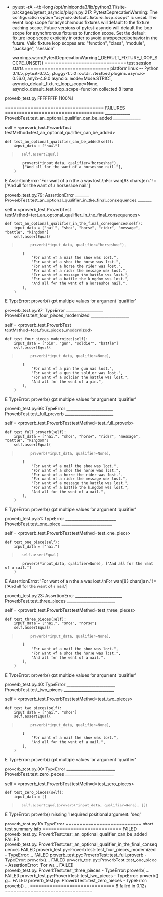 + pytest -rA --tb=long
/opt/miniconda3/lib/python3.11/site-packages/pytest_asyncio/plugin.py:217: PytestDeprecationWarning: The configuration option "asyncio_default_fixture_loop_scope" is unset.
The event loop scope for asynchronous fixtures will default to the fixture caching scope. Future versions of pytest-asyncio will default the loop scope for asynchronous fixtures to function scope. Set the default fixture loop scope explicitly in order to avoid unexpected behavior in the future. Valid fixture loop scopes are: "function", "class", "module", "package", "session"

  warnings.warn(PytestDeprecationWarning(_DEFAULT_FIXTURE_LOOP_SCOPE_UNSET))
============================= test session starts ==============================
platform linux -- Python 3.11.5, pytest-8.3.5, pluggy-1.5.0
rootdir: /testbed
plugins: asyncio-0.26.0, anyio-4.9.0
asyncio: mode=Mode.STRICT, asyncio_default_fixture_loop_scope=None, asyncio_default_test_loop_scope=function
collected 8 items

proverb_test.py FFFFFFFF                                                 [100%]

=================================== FAILURES ===================================
_____________ ProverbTest.test_an_optional_qualifier_can_be_added ______________

self = <proverb_test.ProverbTest testMethod=test_an_optional_qualifier_can_be_added>

    def test_an_optional_qualifier_can_be_added(self):
        input_data = ["nail"]
>       self.assertEqual(
            proverb(*input_data, qualifier="horseshoe"),
            ["And all for the want of a horseshoe nail."],
        )
E       AssertionError: 'For want of a n the a was lost.\nFor wan[93 chars]e n.' != ['And all for the want of a horseshoe nail.']

proverb_test.py:79: AssertionError
_______ ProverbTest.test_an_optional_qualifier_in_the_final_consequences _______

self = <proverb_test.ProverbTest testMethod=test_an_optional_qualifier_in_the_final_consequences>

    def test_an_optional_qualifier_in_the_final_consequences(self):
        input_data = ["nail", "shoe", "horse", "rider", "message", "battle", "kingdom"]
        self.assertEqual(
>           proverb(*input_data, qualifier="horseshoe"),
            [
                "For want of a nail the shoe was lost.",
                "For want of a shoe the horse was lost.",
                "For want of a horse the rider was lost.",
                "For want of a rider the message was lost.",
                "For want of a message the battle was lost.",
                "For want of a battle the kingdom was lost.",
                "And all for the want of a horseshoe nail.",
            ],
        )
E       TypeError: proverb() got multiple values for argument 'qualifier'

proverb_test.py:87: TypeError
___________________ ProverbTest.test_four_pieces_modernized ____________________

self = <proverb_test.ProverbTest testMethod=test_four_pieces_modernized>

    def test_four_pieces_modernized(self):
        input_data = ["pin", "gun", "soldier", "battle"]
        self.assertEqual(
>           proverb(*input_data, qualifier=None),
            [
                "For want of a pin the gun was lost.",
                "For want of a gun the soldier was lost.",
                "For want of a soldier the battle was lost.",
                "And all for the want of a pin.",
            ],
        )
E       TypeError: proverb() got multiple values for argument 'qualifier'

proverb_test.py:66: TypeError
________________________ ProverbTest.test_full_proverb _________________________

self = <proverb_test.ProverbTest testMethod=test_full_proverb>

    def test_full_proverb(self):
        input_data = ["nail", "shoe", "horse", "rider", "message", "battle", "kingdom"]
        self.assertEqual(
>           proverb(*input_data, qualifier=None),
            [
                "For want of a nail the shoe was lost.",
                "For want of a shoe the horse was lost.",
                "For want of a horse the rider was lost.",
                "For want of a rider the message was lost.",
                "For want of a message the battle was lost.",
                "For want of a battle the kingdom was lost.",
                "And all for the want of a nail.",
            ],
        )
E       TypeError: proverb() got multiple values for argument 'qualifier'

proverb_test.py:51: TypeError
__________________________ ProverbTest.test_one_piece __________________________

self = <proverb_test.ProverbTest testMethod=test_one_piece>

    def test_one_piece(self):
        input_data = ["nail"]
>       self.assertEqual(
            proverb(*input_data, qualifier=None), ["And all for the want of a nail."]
        )
E       AssertionError: 'For want of a n the a was lost.\nFor wan[83 chars]a n.' != ['And all for the want of a nail.']

proverb_test.py:23: AssertionError
________________________ ProverbTest.test_three_pieces _________________________

self = <proverb_test.ProverbTest testMethod=test_three_pieces>

    def test_three_pieces(self):
        input_data = ["nail", "shoe", "horse"]
        self.assertEqual(
>           proverb(*input_data, qualifier=None),
            [
                "For want of a nail the shoe was lost.",
                "For want of a shoe the horse was lost.",
                "And all for the want of a nail.",
            ],
        )
E       TypeError: proverb() got multiple values for argument 'qualifier'

proverb_test.py:40: TypeError
_________________________ ProverbTest.test_two_pieces __________________________

self = <proverb_test.ProverbTest testMethod=test_two_pieces>

    def test_two_pieces(self):
        input_data = ["nail", "shoe"]
        self.assertEqual(
>           proverb(*input_data, qualifier=None),
            [
                "For want of a nail the shoe was lost.",
                "And all for the want of a nail.",
            ],
        )
E       TypeError: proverb() got multiple values for argument 'qualifier'

proverb_test.py:30: TypeError
_________________________ ProverbTest.test_zero_pieces _________________________

self = <proverb_test.ProverbTest testMethod=test_zero_pieces>

    def test_zero_pieces(self):
        input_data = []
>       self.assertEqual(proverb(*input_data, qualifier=None), [])
E       TypeError: proverb() missing 1 required positional argument: 'seq'

proverb_test.py:19: TypeError
=========================== short test summary info ============================
FAILED proverb_test.py::ProverbTest::test_an_optional_qualifier_can_be_added
FAILED proverb_test.py::ProverbTest::test_an_optional_qualifier_in_the_final_consequences
FAILED proverb_test.py::ProverbTest::test_four_pieces_modernized - TypeError:...
FAILED proverb_test.py::ProverbTest::test_full_proverb - TypeError: proverb()...
FAILED proverb_test.py::ProverbTest::test_one_piece - AssertionError: 'For wa...
FAILED proverb_test.py::ProverbTest::test_three_pieces - TypeError: proverb()...
FAILED proverb_test.py::ProverbTest::test_two_pieces - TypeError: proverb() g...
FAILED proverb_test.py::ProverbTest::test_zero_pieces - TypeError: proverb() ...
============================== 8 failed in 0.12s ===============================
